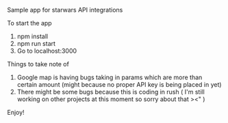 Sample app for starwars API integrations

To start the app

1. npm install
2. npm run start
3. Go to localhost:3000

Things to take note of
1. Google map is having bugs taking in params which are more than certain amount (might because no proper API key is being placed in yet)
2. There might be some bugs because this is coding in rush ( I'm still working on other projects at this moment so sorry about that ><" )

Enjoy!